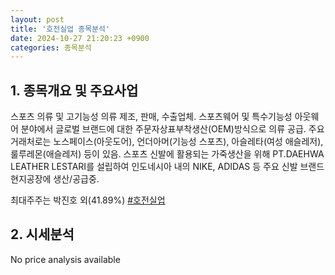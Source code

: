 ```yaml
---
layout: post
title: '호전실업 종목분석'
date: 2024-10-27 21:20:23 +0900
categories: 종목분석
---
```


## 1. 종목개요 및 주요사업

스포츠 의류 및 고기능성 의류 제조, 판매, 수출업체. 스포츠웨어 및 특수기능성 아웃웨어 분야에서 글로벌 브랜드에 대한 주문자상표부착생산(OEM)방식으로 의류 공급. 주요 거래처로는 노스페이스(아웃도어), 언더아머(기능성 스포츠), 아슬레타(여성 애슬레저), 룰루레몬(애슬레저) 등이 있음. 스포츠 신발에 활용되는 가죽생산을 위해 PT.DAEHWA LEATHER LESTARI를 설립하여 인도네시아 내의 NIKE, ADIDAS 등 주요 신발 브랜드 현지공장에 생산/공급중.

최대주주는 박진호 외(41.89%)
[#호전실업](#)

## 2. 시세분석

No price analysis available
